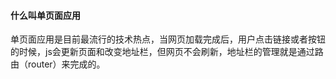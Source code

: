 #### 什么叫单页面应用

单页面应用是目前最流行的技术热点，当网页加载完成后，用户点击链接或者按钮的时候，js会更新页面和改变地址栏，但网页不会刷新，地址栏的管理就是通过路由（router）来完成的。

